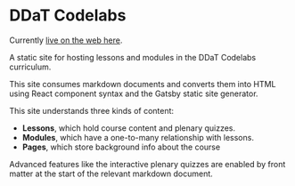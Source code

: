 DDaT Codelabs
=============

Currently [live on the web here](https://friendly-shaw-4ff926.netlify.com/).

A static site for hosting lessons and modules in the DDaT Codelabs curriculum.

This site consumes markdown documents and converts them into HTML using React component syntax and the Gatsby static site generator.

This site understands three kinds of content:

* **Lessons**, which hold course content and plenary quizzes.
* **Modules**, which have a one-to-many relationship with lessons.
* **Pages**, which store background info about the course

Advanced features like the interactive plenary quizzes are enabled by front matter at the start of the relevant markdown document.
